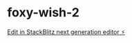 # foxy-wish-2

[Edit in StackBlitz next generation editor ⚡️](https://stackblitz.com/~/github.com/kryshyna/foxy-wish-2)